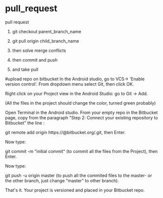 # pull_request
pull request 

1. git checkout parent_branch_name

2. git pull origin child_branch_name

3. then solve merge conflicts

4. then commit and push

5. and take pull

#upload repo on bitbucket
In the Android studio, go to VCS-> 'Enable version control'.
From dropdown menu select Git, then click OK.

Right click on your Project view in the Android Studio:
go to Git -> Add.

(All the files in the project should change the color, turned green probably)

Open Terminal in the Android studio.
From your empty repo in the Bitbucket page, copy from the paragraph "Step 2: Connect your existing repository to Bitbucket" the line :

git remote add origin https://<user>@bitbucket.org/<path>.git, then Enter.

Now type:

git commit -m "initial commit" (to commit all the files from the Project), then Enter.

Now type:

git push -u origin master (to push all the commited files to the master- or the other branch, just change "master" to other branch).

That's it. Your project is versioned and placed in your Bitbucket repo.
